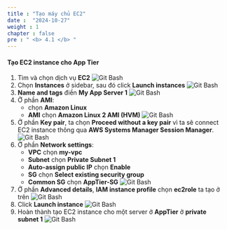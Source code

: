 ```yaml
---
title : "Tạo máy chủ EC2"
date :  "2024-10-27" 
weight : 1 
chapter : false
pre : " <b> 4.1 </b> "
---
```


#### Tạo EC2 instance cho App Tier

1. Tìm và chọn dịch vụ **EC2**
![Git Bash](/workshop01-AWS-FCJ-2025/images/4-1/01.png?width=50pc)
2. Chọn **Instances** ở sidebar, sau đó click **Launch instances**
![Git Bash](/workshop01-AWS-FCJ-2025/images/4-1/02.png?width=50pc)
3. **Name and tags** điền **My App Server 1**
![Git Bash](/workshop01-AWS-FCJ-2025/images/4-1/03.png?width=50pc)
4. Ở phần **AMI**:
   - chọn **Amazon Linux** 
   - **AMI** chọn **Amazon Linux 2 AMI (HVM)**
![Git Bash](/workshop01-AWS-FCJ-2025/images/4-1/04.png?width=50pc)
5. Ở phần **Key pair**, ta chọn **Proceed without a key pair** vì ta sẽ connect EC2 instance thông qua **AWS Systems Manager Session Manager**.
![Git Bash](/workshop01-AWS-FCJ-2025/images/4-1/05.png?width=50pc)
6. Ở phần **Network settings**:
   - **VPC** chọn **my-vpc**
   - **Subnet** chọn **Private Subnet 1**
   - **Auto-assign public IP** chọn **Enable**
   - **SG** chọn **Select existing security group**
   - **Common SG** chọn **AppTier-SG**
![Git Bash](/workshop01-AWS-FCJ-2025/images/4-1/06.png?width=50pc)
7. Ở phần **Advanced details**, **IAM instance profile** chọn **ec2role** ta tạo ở trên
![Git Bash](/workshop01-AWS-FCJ-2025/images/4-1/07.png?width=50pc)
8. Click **Launch instance**
![Git Bash](/workshop01-AWS-FCJ-2025/images/4-1/08.png?width=40pc)
9. Hoàn thành tạo EC2 instance cho một server ở **AppTier** ở **private subnet 1**
![Git Bash](/workshop01-AWS-FCJ-2025/images/4-1/09.png?width=50pc)
